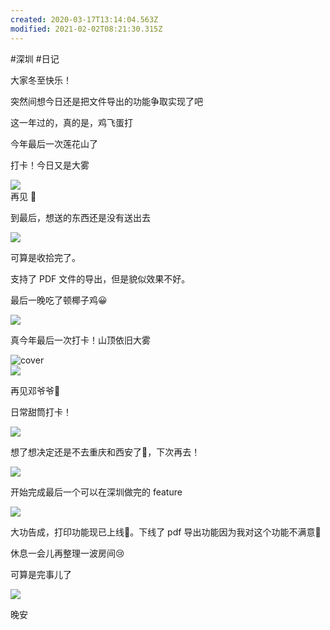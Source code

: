 ```yaml
---
created: 2020-03-17T13:14:04.563Z
modified: 2021-02-02T08:21:30.315Z
---
```

#深圳 #日记
<!-- @timer "date":"Sun Dec 22 2019 08:27:17 GMT+0800 (CST)" -->

大家冬至快乐！

<!-- @timer "date":"Sun Dec 22 2019 09:47:03 GMT+0800 (CST)","duration":"about 1 hour" -->

突然间想今日还是把文件导出的功能争取实现了吧

<!-- @timer "date":"Sun Dec 22 2019 10:09:38 GMT+0800 (CST)","duration":"23 minutes" -->

这一年过的，真的是，鸡飞蛋打

今年最后一次莲花山了

<!-- @timer "date":"Sun Dec 22 2019 10:52:01 GMT+0800 (CST)","duration":"42 minutes" -->

打卡！今日又是大雾

![](https://i.loli.net/2019/12/22/kGqiQuD72ONbw9M.jpg)  
再见 👋

<!-- @timer "date":"Sun Dec 22 2019 12:28:45 GMT+0800 (CST)","duration":"about 2 hours" -->

到最后，想送的东西还是没有送出去

![](https://i.loli.net/2019/12/22/ZTr3pnEf8gWSuHN.jpg)

<!-- @timer "date":"Sun Dec 22 2019 14:08:24 GMT+0800 (CST)","duration":"about 2 hours" -->

可算是收拾完了。

<!-- @timer "date":"Sun Dec 22 2019 17:14:33 GMT+0800 (CST)","duration":"about 3 hours" -->

支持了 PDF 文件的导出，但是貌似效果不好。

<!-- @timer "date":"Sun Dec 22 2019 18:46:35 GMT+0800 (CST)","duration":"about 2 hours" -->

最后一晚吃了顿椰子鸡:grinning:

![](https://i.loli.net/2019/12/22/gDQfxtlacIzGbqi.jpg)

<!-- @timer "date":"Sun Dec 22 2019 19:21:02 GMT+0800 (CST)","duration":"34 minutes" -->

真今年最后一次打卡！山顶依旧大雾

![cover](https://i.loli.net/2019/12/22/iX3PqY8fhrZkmu1.jpg)  
![](https://i.loli.net/2019/12/22/OIaMlKJTdtPZnhg.jpg)

再见邓爷爷:wave:

<!-- @timer "date":"Sun Dec 22 2019 19:59:16 GMT+0800 (CST)","duration":"38 minutes" -->

日常甜筒打卡！

![](https://i.loli.net/2019/12/22/T4hLXbpEGsQwVIn.jpg)

<!-- @timer "date":"Sun Dec 22 2019 20:22:06 GMT+0800 (CST)","duration":"23 minutes" -->

想了想决定还是不去重庆和西安了:full_moon_with_face:，下次再去！

![](https://i.loli.net/2019/12/22/utgZaTrBAH5n3OM.png)

开始完成最后一个可以在深圳做完的 feature

![](https://i.loli.net/2019/12/22/aVF6untQG4k8z2w.jpg)

<!-- @timer "date":"Sun Dec 22 2019 22:22:23 GMT+0800 (CST)","duration":"about 2 hours" -->

大功告成，打印功能现已上线:full_moon_with_face:。下线了 pdf 导出功能因为我对这个功能不满意:new_moon_with_face:

休息一会儿再整理一波房间:cry:

<!-- @timer "date":"Mon Dec 23 2019 00:10:26 GMT+0800 (CST)","duration":"about 2 hours" -->

可算是完事儿了

![](https://i.loli.net/2019/12/23/1mx8XQEyv4pYCnV.jpg)

晚安
